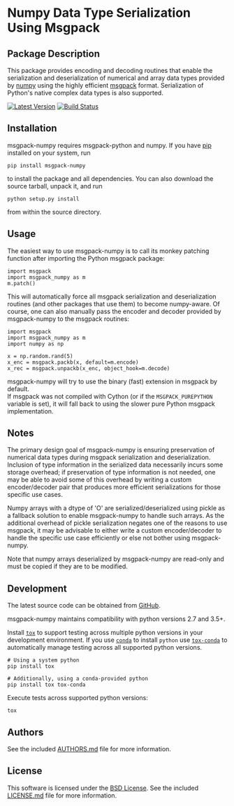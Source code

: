 <!---
-*- mode:markdown -*-
vi:ft=markdown
-->
Numpy Data Type Serialization Using Msgpack
===========================================

Package Description
-------------------
This package provides encoding and decoding routines that enable the
serialization and deserialization of numerical and array data types provided by 
[numpy](http://www.numpy.org/) using the highly efficient
[msgpack](http://msgpack.org/) format. Serialization of Python's
native complex data types is also supported.

[![Latest Version](https://img.shields.io/pypi/v/msgpack-numpy.svg)](https://pypi.python.org/pypi/msgpack-numpy)
[![Build Status](https://travis-ci.org/lebedov/msgpack-numpy.svg?branch=master)](https://travis-ci.org/lebedov/msgpack-numpy)

Installation
------------
msgpack-numpy requires msgpack-python and numpy. If you 
have [pip](http://www.pip-installer.org/) installed on your
system, run

    pip install msgpack-numpy

to install the package and all dependencies. You can also download 
the source tarball, unpack it, and run

    python setup.py install

from within the source directory.

Usage
-----
The easiest way to use msgpack-numpy is to call its monkey patching
function after importing the Python msgpack package:

    import msgpack
    import msgpack_numpy as m
    m.patch()

This will automatically force all msgpack serialization and deserialization
routines (and other packages that use them) to become numpy-aware. 
Of course, one can also manually pass the encoder and 
decoder provided by msgpack-numpy to the msgpack routines:

    import msgpack
    import msgpack_numpy as m
    import numpy as np

    x = np.random.rand(5)
    x_enc = msgpack.packb(x, default=m.encode)
    x_rec = msgpack.unpackb(x_enc, object_hook=m.decode)

msgpack-numpy will try to use the binary (fast) extension in msgpack by default.  
If msgpack was not compiled with Cython (or if the ``MSGPACK_PUREPYTHON`` 
variable is set), it will fall back to using the slower pure Python msgpack 
implementation.

Notes
-----
The primary design goal of msgpack-numpy is ensuring preservation of numerical
data types during msgpack serialization and deserialization. Inclusion of type
information in the serialized data necessarily incurs some storage overhead; if
preservation of type information is not needed, one may be able to avoid some
of this overhead by writing a custom encoder/decoder pair that produces more
efficient serializations for those specific use cases. 

Numpy arrays with a dtype of 'O' are serialized/deserialized using pickle as 
a fallback solution to enable msgpack-numpy to handle
such arrays. As the additional overhead of pickle serialization negates one
of the reasons to use msgpack, it may be advisable to either write a custom
encoder/decoder to handle the specific use case efficiently or else not bother
using msgpack-numpy.

Note that numpy arrays deserialized by msgpack-numpy are read-only and must be copied 
if they are to be modified.

Development
-----------
The latest source code can be obtained from [GitHub](https://github.com/lebedov/msgpack-numpy/).

msgpack-numpy maintains compatibility with python versions 2.7 and 3.5+.

Install [`tox`](https://tox.readthedocs.io/en/latest/) to support testing
across multiple python versions in your development environment. If you
use [`conda`](https://docs.conda.io/en/latest/) to install `python` use
[`tox-conda`](https://github.com/tox-dev/tox-conda) to automatically manage
testing across all supported python versions.
    
    # Using a system python
    pip install tox

    # Additionally, using a conda-provided python
    pip install tox tox-conda

Execute tests across supported python versions:
    
    tox

Authors
-------
See the included [AUTHORS.md](https://github.com/lebedov/msgpack-numpy/blob/master/AUTHORS.md) file for 
more information.

License
-------
This software is licensed under the [BSD License](http://www.opensource.org/licenses/bsd-license).
See the included [LICENSE.md](https://github.com/lebedov/msgpack-numpy/blob/master/LICENSE.md) file for 
more information.
